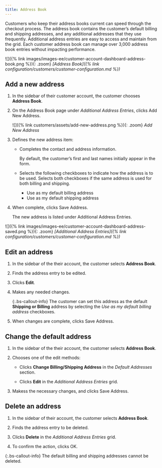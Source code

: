```yaml
---
title: Address Book
---
```


Customers who keep their address books current can speed through the checkout process. The address book contains the customer’s default billing and shipping addresses, and any additional addresses that they use frequently. Additional address entries are easy to access and maintain from the grid. Each customer address book can manage over 3,000 address book entries without impacting performance.

![]({% link images/images-ee/customer-account-dashboard-address-book.png %}){: .zoom}
_[Address Book]({% link configuration/customers/customer-configuration.md %})_

## Add a new address

1. In the sidebar of their customer account, the customer chooses **Address Book**.

1. On the Address Book page under _Additional Address Entries_, clicks <span class="btn">Add New Address</span>.

    ![]({% link customers/assets/add-new-address.png %}){: .zoom}
    _Add New Address_

1. Defines the new address item:

   - Completes the contact and address information.

      By default, the customer’s first and last names initially appear in the form.

   - Selects the following checkboxes to indicate how the address is to be used. Selects both checkboxes if the same address is used for both billing and shipping.

      - Use as my default billing address
      - Use as my default shipping address

1. When complete, clicks <span class="btn">Save Address</span>.

    The new address is listed under Additional Address Entries.

![]({% link images/images-ee/customer-account-dashboard-address-saved.png %}){: .zoom}
_[Additional Address Entries]({% link configuration/customers/customer-configuration.md %})_

## Edit an address

1. In the sidebar of the their account, the customer selects **Address Book**.

1. Finds the address entry to be edited.

1. Clicks **Edit**.

1. Makes any needed changes.

   {:.bs-callout-info}
   The customer can set this address as the default **Shipping or Billing** address by selecting the _Use as my default billing address_ checkboxes.

1. When changes are complete, clicks <span class="btn">Save Address<span>.

## Change the default address

1. In the sidebar of the their account, the customer selects **Address Book**.

1. Chooses one of the edit methods:

   - Clicks **Change Billing/Shipping Address** in the _Default Addresses_ section.

   - Clicks **Edit** in the _Additional Address Entries_ grid.

1. Makess the necessary changes, and clicks <span class="btn">Save Address</span>.

## Delete an address

1. In the sidebar of their account, the customer selects **Address Book**.

1. Finds the address entry to be deleted.

1. Clicks **Delete** in the _Additional Address Entries_ grid.

1. To confirm the action, clicks <span class="btn">OK<span>.

{:.bs-callout-info}
The default billing and shipping addresses cannot be deleted.
